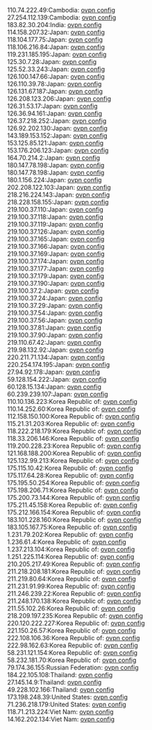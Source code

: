 110.74.222.49:Cambodia: [ovpn config](vpn/110_74_222_49.ovpn)  
27.254.112.139:Cambodia: [ovpn config](vpn/27_254_112_139.ovpn)  
183.82.30.204:India: [ovpn config](vpn/183_82_30_204.ovpn)  
114.158.207.32:Japan: [ovpn config](vpn/114_158_207_32.ovpn)  
118.104.177.75:Japan: [ovpn config](vpn/118_104_177_75.ovpn)  
118.106.216.84:Japan: [ovpn config](vpn/118_106_216_84.ovpn)  
119.231.185.195:Japan: [ovpn config](vpn/119_231_185_195.ovpn)  
125.30.7.28:Japan: [ovpn config](vpn/125_30_7_28.ovpn)  
125.52.33.243:Japan: [ovpn config](vpn/125_52_33_243.ovpn)  
126.100.147.66:Japan: [ovpn config](vpn/126_100_147_66.ovpn)  
126.110.39.78:Japan: [ovpn config](vpn/126_110_39_78.ovpn)  
126.131.67.187:Japan: [ovpn config](vpn/126_131_67_187.ovpn)  
126.208.123.206:Japan: [ovpn config](vpn/126_208_123_206.ovpn)  
126.31.53.17:Japan: [ovpn config](vpn/126_31_53_17.ovpn)  
126.36.94.161:Japan: [ovpn config](vpn/126_36_94_161.ovpn)  
126.37.218.252:Japan: [ovpn config](vpn/126_37_218_252.ovpn)  
126.92.202.130:Japan: [ovpn config](vpn/126_92_202_130.ovpn)  
143.189.153.152:Japan: [ovpn config](vpn/143_189_153_152.ovpn)  
153.125.85.121:Japan: [ovpn config](vpn/153_125_85_121.ovpn)  
153.176.206.123:Japan: [ovpn config](vpn/153_176_206_123.ovpn)  
164.70.214.2:Japan: [ovpn config](vpn/164_70_214_2.ovpn)  
180.147.78.198:Japan: [ovpn config](vpn/180_147_78_198.ovpn)  
180.147.78.198:Japan: [ovpn config](vpn/180_147_78_198.ovpn)  
180.1.156.224:Japan: [ovpn config](vpn/180_1_156_224.ovpn)  
202.208.122.103:Japan: [ovpn config](vpn/202_208_122_103.ovpn)  
218.216.224.143:Japan: [ovpn config](vpn/218_216_224_143.ovpn)  
218.228.158.155:Japan: [ovpn config](vpn/218_228_158_155.ovpn)  
219.100.37.110:Japan: [ovpn config](vpn/219_100_37_110.ovpn)  
219.100.37.118:Japan: [ovpn config](vpn/219_100_37_118.ovpn)  
219.100.37.119:Japan: [ovpn config](vpn/219_100_37_119.ovpn)  
219.100.37.126:Japan: [ovpn config](vpn/219_100_37_126.ovpn)  
219.100.37.165:Japan: [ovpn config](vpn/219_100_37_165.ovpn)  
219.100.37.166:Japan: [ovpn config](vpn/219_100_37_166.ovpn)  
219.100.37.169:Japan: [ovpn config](vpn/219_100_37_169.ovpn)  
219.100.37.174:Japan: [ovpn config](vpn/219_100_37_174.ovpn)  
219.100.37.177:Japan: [ovpn config](vpn/219_100_37_177.ovpn)  
219.100.37.179:Japan: [ovpn config](vpn/219_100_37_179.ovpn)  
219.100.37.190:Japan: [ovpn config](vpn/219_100_37_190.ovpn)  
219.100.37.2:Japan: [ovpn config](vpn/219_100_37_2.ovpn)  
219.100.37.24:Japan: [ovpn config](vpn/219_100_37_24.ovpn)  
219.100.37.29:Japan: [ovpn config](vpn/219_100_37_29.ovpn)  
219.100.37.54:Japan: [ovpn config](vpn/219_100_37_54.ovpn)  
219.100.37.56:Japan: [ovpn config](vpn/219_100_37_56.ovpn)  
219.100.37.81:Japan: [ovpn config](vpn/219_100_37_81.ovpn)  
219.100.37.90:Japan: [ovpn config](vpn/219_100_37_90.ovpn)  
219.110.67.42:Japan: [ovpn config](vpn/219_110_67_42.ovpn)  
219.98.132.92:Japan: [ovpn config](vpn/219_98_132_92.ovpn)  
220.211.71.134:Japan: [ovpn config](vpn/220_211_71_134.ovpn)  
220.254.174.195:Japan: [ovpn config](vpn/220_254_174_195.ovpn)  
27.94.92.178:Japan: [ovpn config](vpn/27_94_92_178.ovpn)  
59.128.154.222:Japan: [ovpn config](vpn/59_128_154_222.ovpn)  
60.128.15.134:Japan: [ovpn config](vpn/60_128_15_134.ovpn)  
60.239.239.107:Japan: [ovpn config](vpn/60_239_239_107.ovpn)  
110.10.136.223:Korea Republic of: [ovpn config](vpn/110_10_136_223.ovpn)  
110.14.252.60:Korea Republic of: [ovpn config](vpn/110_14_252_60.ovpn)  
112.158.150.100:Korea Republic of: [ovpn config](vpn/112_158_150_100.ovpn)  
115.21.31.203:Korea Republic of: [ovpn config](vpn/115_21_31_203.ovpn)  
118.222.218.179:Korea Republic of: [ovpn config](vpn/118_222_218_179.ovpn)  
118.33.206.146:Korea Republic of: [ovpn config](vpn/118_33_206_146.ovpn)  
119.200.228.23:Korea Republic of: [ovpn config](vpn/119_200_228_23.ovpn)  
121.168.188.200:Korea Republic of: [ovpn config](vpn/121_168_188_200.ovpn)  
125.132.99.213:Korea Republic of: [ovpn config](vpn/125_132_99_213.ovpn)  
175.115.10.42:Korea Republic of: [ovpn config](vpn/175_115_10_42.ovpn)  
175.117.64.28:Korea Republic of: [ovpn config](vpn/175_117_64_28.ovpn)  
175.195.50.254:Korea Republic of: [ovpn config](vpn/175_195_50_254.ovpn)  
175.198.206.71:Korea Republic of: [ovpn config](vpn/175_198_206_71.ovpn)  
175.200.73.144:Korea Republic of: [ovpn config](vpn/175_200_73_144.ovpn)  
175.211.45.158:Korea Republic of: [ovpn config](vpn/175_211_45_158.ovpn)  
175.212.166.154:Korea Republic of: [ovpn config](vpn/175_212_166_154.ovpn)  
183.101.228.160:Korea Republic of: [ovpn config](vpn/183_101_228_160.ovpn)  
183.105.167.75:Korea Republic of: [ovpn config](vpn/183_105_167_75.ovpn)  
1.231.79.202:Korea Republic of: [ovpn config](vpn/1_231_79_202.ovpn)  
1.236.61.4:Korea Republic of: [ovpn config](vpn/1_236_61_4.ovpn)  
1.237.213.104:Korea Republic of: [ovpn config](vpn/1_237_213_104.ovpn)  
1.251.225.114:Korea Republic of: [ovpn config](vpn/1_251_225_114.ovpn)  
210.205.217.49:Korea Republic of: [ovpn config](vpn/210_205_217_49.ovpn)  
211.218.208.181:Korea Republic of: [ovpn config](vpn/211_218_208_181.ovpn)  
211.219.80.64:Korea Republic of: [ovpn config](vpn/211_219_80_64.ovpn)  
211.231.91.99:Korea Republic of: [ovpn config](vpn/211_231_91_99.ovpn)  
211.246.239.22:Korea Republic of: [ovpn config](vpn/211_246_239_22.ovpn)  
211.248.170.138:Korea Republic of: [ovpn config](vpn/211_248_170_138.ovpn)  
211.55.102.26:Korea Republic of: [ovpn config](vpn/211_55_102_26.ovpn)  
218.209.197.235:Korea Republic of: [ovpn config](vpn/218_209_197_235.ovpn)  
220.120.222.227:Korea Republic of: [ovpn config](vpn/220_120_222_227.ovpn)  
221.150.26.57:Korea Republic of: [ovpn config](vpn/221_150_26_57.ovpn)  
222.108.106.36:Korea Republic of: [ovpn config](vpn/222_108_106_36.ovpn)  
222.98.162.63:Korea Republic of: [ovpn config](vpn/222_98_162_63.ovpn)  
58.231.121.154:Korea Republic of: [ovpn config](vpn/58_231_121_154.ovpn)  
58.232.181.70:Korea Republic of: [ovpn config](vpn/58_232_181_70.ovpn)  
79.174.36.155:Russian Federation: [ovpn config](vpn/79_174_36_155.ovpn)  
184.22.105.108:Thailand: [ovpn config](vpn/184_22_105_108.ovpn)  
27.145.14.9:Thailand: [ovpn config](vpn/27_145_14_9.ovpn)  
49.228.102.166:Thailand: [ovpn config](vpn/49_228_102_166.ovpn)  
173.198.248.39:United States: [ovpn config](vpn/173_198_248_39.ovpn)  
71.236.218.179:United States: [ovpn config](vpn/71_236_218_179.ovpn)  
118.71.213.224:Viet Nam: [ovpn config](vpn/118_71_213_224.ovpn)  
14.162.202.134:Viet Nam: [ovpn config](vpn/14_162_202_134.ovpn)  
